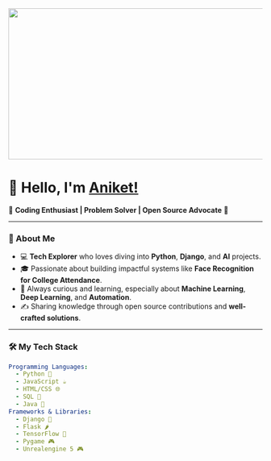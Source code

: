 <!-- Welcome Section -->
<div align="center">
  <img src="https://giphy.com/gifs/computador-gu-tecnology-bGgsc5mWoryfgKBx1u/giphy.gif" width="600" height="300"/>
</div>

# 👋 Hello, I'm [Aniket!](https://github.com/ShadowAniket)

🌟 **Coding Enthusiast | Problem Solver | Open Source Advocate** 🌟

---

### 🚀 About Me
- 💻 **Tech Explorer** who loves diving into **Python**, **Django**, and **AI** projects.
- 🎓 Passionate about building impactful systems like **Face Recognition for College Attendance**.
- 📖 Always curious and learning, especially about **Machine Learning**, **Deep Learning**, and **Automation**.
- ✍️ Sharing knowledge through open source contributions and **well-crafted solutions**.
  
---

### 🛠️ My Tech Stack
```yaml
Programming Languages: 
  - Python 🐍
  - JavaScript ☕
  - HTML/CSS 🌐
  - SQL 💾
  - Java 🧋
Frameworks & Libraries:
  - Django 🚀
  - Flask 🌶️
  - TensorFlow 🤖
  - Pygame 🎮
  - Unrealengine 5 🎮
